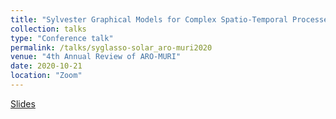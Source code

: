 ```yaml
---
title: "Sylvester Graphical Models for Complex Spatio-Temporal Processes"
collection: talks
type: "Conference talk"
permalink: /talks/syglasso-solar_aro-muri2020
venue: "4th Annual Review of ARO-MURI"
date: 2020-10-21
location: "Zoom"
---
```


[Slides](https://ywa136.github.io/files/syglasso_aro_muri_review_10_21.pdf)
